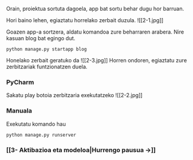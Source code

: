 Orain, proiektua sortuta dagoela, app bat sortu behar dugu hor barruan.

Hori baino lehen, egiaztatu horrelako zerbait duzula.
![[2-1.jpg]]

Goazen app-a sortzera, aldatu komandoa zure beharraren arabera. Nire kasuan blog bat egingo dut.
```
python manage.py startapp blog
```

Honelako zerbait geratuko da
![[2-3.jpg]]
Horren ondoren, egiaztatu zure zerbitzariak funtzionatzen duela.

### PyCharm
Sakatu play botoia zerbitzaria exekutatzeko
![[2-2.jpg]]
### Manuala
Exekutatu komando hau
```
python manage.py runserver
```

### [[3- Aktibazioa eta modeloa|Hurrengo pausua ->]]